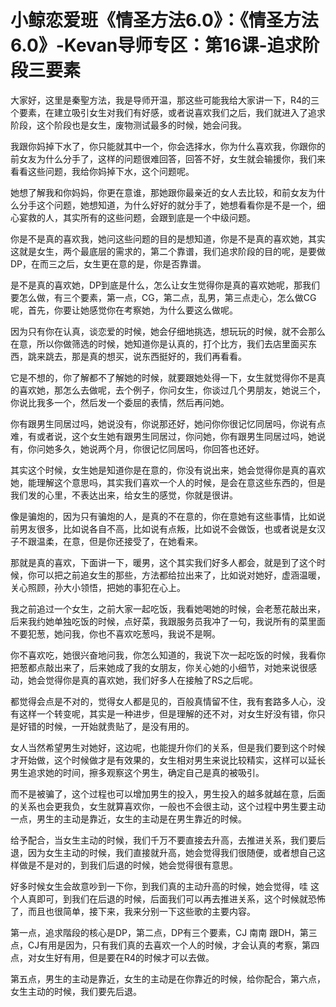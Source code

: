 # 小鲸恋爱班《情圣方法6.0》：《情圣方法6.0》-Kevan导师专区：第16课-追求阶段三要素

大家好，这里是秦聖方法，我是导师开温，那这些可能我给大家讲一下，R4的三个要素，在建立吸引女生对我们有好感，或者说喜欢我们之后，我们就进入了追求阶段，这个阶段也是女生，废物测试最多的时候，她会问我。

我跟你妈掉下水了，你只能就其中一个，你会选择水，你为什么喜欢我，你跟你的前女友为什么分手了，这样的问题很难回答，回答不好，女生就会输援你，我们来看看这些问题，我给你妈掉下水，这个问题呢。

她想了解我和你妈妈，你更在意谁，那她跟你最亲近的女人去比较，和前女友为什么分手这个问题，她想知道，为什么好好的就分手了，她想看看你是不是一个，细心宴救的人，其实所有的这些问题，会跟到底是一个中级问题。

你是不是真的喜欢我，她问这些问题的目的是想知道，你是不是真的喜欢她，其实这就是女生，两个最底层的需求的，第二个靠谱，我们追求阶段的目的呢，是要做DP，在而三之后，女生更在意的是，你是否靠谱。

是不是真的喜欢她，DP到底是什么，怎么让女生觉得你是真的喜欢她呢，那我们要怎么做，有三个要素，第一点，CG，第二点，乱男，第三点走心，怎么做CG呢，首先，你要让她感觉你在考察她，为什么要这么做呢。

因为只有你在认真，谈恋爱的时候，她会仔细地挑选，想玩玩的时候，就不会那么在意，所以你做筛选的时候，她知道你是认真的，打个比方，我们去店里面买东西，跳来跳去，那是真的想买，说东西挺好的，我们再看看。

它是不想的，你了解都不了解她的时候，就要跟她处得一下，女生就觉得你不是真的喜欢她，那怎么去做呢，去个例子，你问女生，你谈过几个男朋友，她说三个，你说比我多一个，然后发一个委屈的表情，然后再问她。

你有跟男生同居过吗，她说没有，你说那还好，她问你你很记忆同居吗，你说有点难，有或者说，这个女生她有跟男生同居过，你问她，你有跟男生同居过吗，她说有，你问她多久，她说两个月，你很记忆同居吗，你回答也还好。

其实这个时候，女生她是知道你是在意的，你没有说出来，她会觉得你是真的喜欢她，能理解这个意思吗，其实我们喜欢一个人的时候，是会在意这些东西的，但是我们发的心里，不表达出来，给女生的感觉，你就是很讲。

像是骗炮的，因为只有骗炮的人，是真的不在意的，你在意她有这些事情，比如说前男友很多，比如说各自不高，比如说有点叛，比如说不会做饭，也或者说是女汉子不跟温柔，在意，但是你还接受了，在她看来。

那就是真的喜欢，下面讲一下，暖男，这个其实我们好多人都会，就是到了这个时候，你可以把之前追女生的那些，方法都给拉出来了，比如说对她好，虚涵温暖，关心照顾，孙大小领悟，把她的事犯在心上。

我之前追过一个女生，之前大家一起吃饭，我看她喝她的时候，会老葱花敲出来，后来我约她单独吃饭的时候，点好菜，我跟服务员我冲了一句，我说所有的菜里面不要犯葱，她问我，你也不喜欢吃葱吗，我说不是啊。

你不喜欢吃，她很兴奋地问我，你怎么知道的，我说下次一起吃饭的时候，我看你把葱都点敲出来了，后来她成了我的女朋友，你关心她的小细节，对她来说很感动，她会觉得你是真的喜欢她，我们好多人在接触了RS之后呢。

都觉得会点是不对的，觉得女人都是见的，百般真情留不住，我有套路多人心，没有这样一个转变呢，其实是一种进步，但是理解的还不对，对女生好没有错，你只是好错的时候，一开始就贵贴了，是没有用的。

女人当然希望男生对她好，这边呢，也能提升你们的关系，但是我们要到这个时候才开始做，这个时候做才是有效果的，女生相对男生来说比较精实，这样可以延长男生追求她的时间，擦多观察这个男生，确定自己是真的被吸引。

而不是被骗了，这个过程也可以增加男生的投入，男生投入的越多就越在意，后面的关系也会更我负，女生就算喜欢你，一般也不会很主动，这个过程中男生要主动一点，男生的主动是靠近，女生的主动是在男生靠近的时候。

给予配合，当女生主动的时候，我们千万不要直接去升高，去推进关系，我们要后退，因为女生主动的时候，我们直接就升高，她会觉得我们很随便，或者想自己这样做是不是对的，到我们后退的时候，她会觉得很有意思。

好多时候女生会故意吵到一下你，到我们真的主动升高的时候，她会觉得，哇 这个人真即可，到我们在后退的时候，后面我们可以再去推进关系，这个时候就恐怖了，而且也很简单，接下来，我来分别一下这些歌的主要内容。

第一点，追求階段的核心是DP，第二点，DP有三个要素，CJ 南南 跟DH，第三点，CJ有用是因为，只有我们真的去喜欢一个人的时候，才会认真的考察，第四点，对女生好有用，但是要在R4的时候才可以去做。

第五点，男生的主动是靠近，女生的主动是在你靠近的时候，给你配合，第六点，女生主动的时候，我们要先后退。